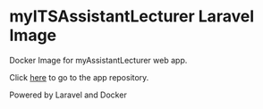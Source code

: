 # myITSAssistantLecturer Laravel Image
Docker Image for myAssistantLecturer web app.

Click <a href="https://github.com/asteriskrin/my-assistant-lecturer">here</a> to go to the app repository.

Powered by Laravel and Docker
